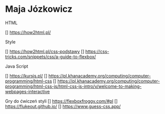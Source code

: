 # Maja Józkowicz

HTML

[] https://how2html.pl/

Style
 
[] https://how2html.pl/css-podstawy
[] https://css-tricks.com/snippets/css/a-guide-to-flexbox/

Java Script

[] https://kursjs.pl/
[] https://pl.khanacademy.org/computing/computer-programming/html-css
[] https://pl.khanacademy.org/computing/computer-programming/html-css-js/html-css-js-intro/v/welcome-to-making-webpages-interactive

Gry do ćwiczeń styli
[] https://flexboxfroggy.com/#pl
[] https://flukeout.github.io/
[] https://www.guess-css.app/

